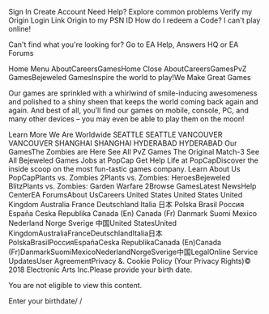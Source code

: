 Sign In Create Account Need Help? Explore common problems Verify my Origin Login Link Origin to my PSN ID How do I redeem a Code? I can't play online!

Can't find what you're looking for? Go to EA Help, Answers HQ or EA Forums

Home Menu AboutCareersGamesHome Close AboutCareersGamesPvZ GamesBejeweled GamesInspire the world to play!We Make Great Games

Our games are sprinkled with a whirlwind of smile-inducing awesomeness and polished to a shiny sheen that keeps the world coming back again and again. And best of all, you’ll find our games on mobile, console, PC, and many other devices – you may even be able to play them on the moon!

Learn More We Are Worldwide SEATTLE SEATTLE VANCOUVER VANCOUVER SHANGHAI SHANGHAI HYDERABAD HYDERABAD Our GamesThe Zombies are Here See All PvZ Games The Original Match-3 See All Bejeweled Games Jobs at PopCap Get Help Life at PopCapDiscover the inside scoop on the most fun-tastic games company. Learn About Us PopCapPlants vs. Zombies 2Plants vs. Zombies: HeroesBejeweled BlitzPlants vs. Zombies: Garden Warfare 2Browse GamesLatest NewsHelp CenterEA ForumsAbout UsCareers United States United States United Kingdom Australia France Deutschland Italia 日本 Polska Brasil Россия España Ceska Republika Canada (En) Canada (Fr) Danmark Suomi Mexico Nederland Norge Sverige 中国United StatesUnited KingdomAustraliaFranceDeutschlandItalia日本PolskaBrasilРоссияEspañaCeska RepublikaCanada (En)Canada (Fr)DanmarkSuomiMexicoNederlandNorgeSverige中国LegalOnline Service UpdatesUser AgreementPrivacy &. Cookie Policy (Your Privacy Rights)© 2018 Electronic Arts Inc.Please provide your birth date.

You are not eligible to view this content.

Enter your birthdate/ /